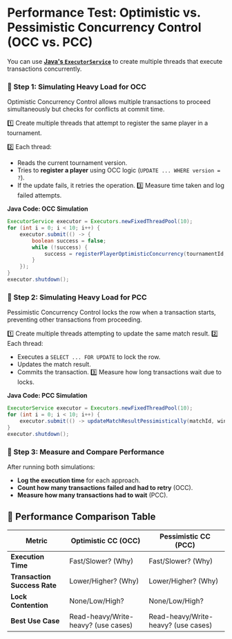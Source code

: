 # **Performance Test: Optimistic vs. Pessimistic Concurrency Control (OCC vs. PCC)**

You can use **[Java's `ExecutorService`](https://www.baeldung.com/java-executor-service-tutorial)** to create multiple threads that execute transactions concurrently.

### **🔹 Step 1: Simulating Heavy Load for OCC**

Optimistic Concurrency Control allows multiple transactions to proceed simultaneously but checks for conflicts at commit time.

1️⃣ Create multiple threads that attempt to register the same player in a tournament.

2️⃣ Each thread:

- Reads the current tournament version.
- Tries to **register a player** using OCC logic (`UPDATE ... WHERE version = ?`).
- If the update fails, it retries the operation. 3️⃣ Measure time taken and log failed attempts.

**Java Code: OCC Simulation**

```java
ExecutorService executor = Executors.newFixedThreadPool(10);
for (int i = 0; i < 10; i++) {
    executor.submit(() -> {
        boolean success = false;
        while (!success) {
            success = registerPlayerOptimisticConcurrency(tournamentId, playerId);
        }
    });
}
executor.shutdown();
```

### **🔹 Step 2: Simulating Heavy Load for PCC**

Pessimistic Concurrency Control locks the row when a transaction starts, preventing other transactions from proceeding.

1️⃣ Create multiple threads attempting to update the same match result.
2️⃣ Each thread:

- Executes a `SELECT ... FOR UPDATE` to lock the row.
- Updates the match result.
- Commits the transaction. 3️⃣ Measure how long transactions wait due to locks.

**Java Code: PCC Simulation**

```java
ExecutorService executor = Executors.newFixedThreadPool(10);
for (int i = 0; i < 10; i++) {
    executor.submit(() -> updateMatchResultPessimistically(matchId, winnerId));
}
executor.shutdown();
```

### **🔹 Step 3: Measure and Compare Performance**

After running both simulations:

- **Log the execution time** for each approach.
- **Count how many transactions failed and had to retry** (OCC).
- **Measure how many transactions had to wait** (PCC).

## **📌 Performance Comparison Table**

| **Metric**                   | **Optimistic CC (OCC)**             | **Pessimistic CC (PCC)**            |
| ---------------------------- | ----------------------------------- | ----------------------------------- |
| **Execution Time**           | Fast/Slower? (Why)                  | Fast/Slower? (Why)                  |
| **Transaction Success Rate** | Lower/Higher? (Why)                 | Lower/Higher? (Why)                 |
| **Lock Contention**          | None/Low/High?                      | None/Low/High?                      |
| **Best Use Case**            | Read-heavy/Write-heavy? (use cases) | Read-heavy/Write-heavy? (use cases) |
